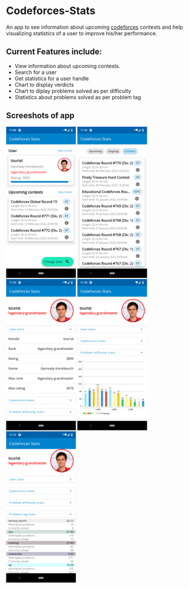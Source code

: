 # Codeforces-Stats
An app to see information about upcoming [codeforces](https://codeforces.com/) contests and help visualizing statistics of a user to improve his/her performance.

## Current Features include:
- View information about upcoming contests.
- Search for a user
- Get statistics for a user handle
- Chart to display verdicts
- Chart to diplay problems solved as per difficulty
- Statistics about problems solved as per problem tag

## Screeshots of app
<p float="center">
  <img src="https://github.com/REXRITZ/Codeforces-Stats/blob/main/app%20ss/Screenshot_1.png" width="190" />
  <img src="https://github.com/REXRITZ/Codeforces-Stats/blob/main/app%20ss/Screenshot_2.png" width="190" /> 
  <img src="https://github.com/REXRITZ/Codeforces-Stats/blob/main/app%20ss/Screenshot_3.png" width="190" /> 
  <img src="https://github.com/REXRITZ/Codeforces-Stats/blob/main/app%20ss/Screenshot_4.png" width="190" /> 
  <img src="https://github.com/REXRITZ/Codeforces-Stats/blob/main/app%20ss/Screenshot_5.png" width="190" /> 
</p>

